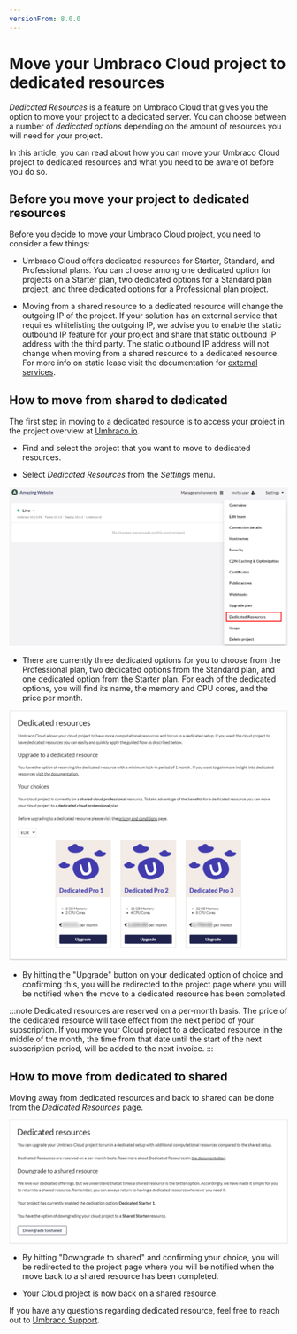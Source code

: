 ```yaml
---
versionFrom: 8.0.0
---
```


# Move your Umbraco Cloud project to dedicated resources

*Dedicated Resources* is a feature on Umbraco Cloud that gives you the option to move your project to a dedicated server. You can choose between a number of *dedicated options* depending on the amount of resources you will need for your project.

In this article, you can read about how you can move your Umbraco Cloud project to dedicated resources and what you need to be aware of before you do so.

## Before you move your project to dedicated resources

Before you decide to move your Umbraco Cloud project, you need to consider a few things:

- Umbraco Cloud offers dedicated resources for Starter, Standard, and Professional plans. You can choose among one dedicated option for projects on a Starter plan, two dedicated options for a Standard plan project, and three dedicated options for a Professional plan project.

- Moving from a shared resource to a dedicated resource will change the outgoing IP of the project. If your solution has an external service that requires whitelisting the outgoing IP, we advise you to enable the static outbound IP feature for your project and share that static outbound IP address with the third party. The static outbound IP address will not change when moving from a shared resource to a dedicated resource. For more info on static lease visit the documentation for [external services](https://our.umbraco.com/documentation/Umbraco-Cloud/Set-Up/External-Services/).


## How to move from shared to dedicated

The first step in moving to a dedicated resource is to access your project in the project overview at [Umbraco.io](https://www.s1.umbraco.io/projects).

- Find and select the project that you want to move to dedicated resources.

- Select *Dedicated Resources* from the *Settings* menu.

![Upgrade plan step 1a](images/Step1a.png)

- There are currently three dedicated options for you to choose from the Professional plan, two dedicated options from the Standard plan, and one dedicated option from the Starter plan. For each of the dedicated options, you will find its name, the memory and CPU cores, and the price per month.

![Upgrade plan step 2a](images/Step2a.png)

- By hitting the "Upgrade" button on your dedicated option of choice and confirming this, you will be redirected to the project page where you will be notified when the move to a dedicated resource has been completed.

:::note 
Dedicated resources are reserved on a per-month basis.
The price of the dedicated resource will take effect from the next period of your subscription.
If you move your Cloud project to a dedicated resource in the middle of the month, the time from that date until the start of the next subscription period, will be added to the next invoice. 
:::

## How to move from dedicated to shared

Moving away from dedicated resources and back to shared can be done from the *Dedicated Resources* page.

![Downgrade](images/DowngradeA.png)

- By hitting "Downgrade to shared" and confirming your choice, you will be redirected to the project page where you will be notified when the move back to a shared resource has been completed.

- Your Cloud project is now back on a shared resource.

If you have any questions regarding dedicated resource, feel free to reach out to [Umbraco Support](mailto:contact@umbraco.com).
